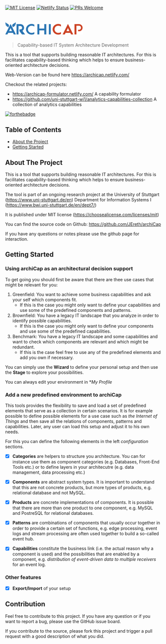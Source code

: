 [![MIT License][license-shield]][license-url] [![Netlify Status](https://api.netlify.com/api/v1/badges/746c09b5-a33e-435a-aceb-df892fbadabf/deploy-status)](https://app.netlify.com/sites/archicap/deploys)  [![PRs Welcome](https://img.shields.io/badge/PRs-welcome-brightgreen.svg?style=flat-square)](http://makeapullrequest.com)  

# <img src="src/assets/logo_color.png" alt="Archicap" width="250">

> Capability-based IT System Architecture Development

This is a tool that supports building reasonable IT architectures. For this is facilitates capability-based thinking which helps to ensure business-oriented architecture decisions.

Web-Version can be found here https://archicap.netlify.com/

Checkout the related projects:
* https://archicap-formulator.netlify.com/ A capability formulator
* https://github.com/uni-stuttgart-wi1/analytics-capabilities-collection A collection of analytics capabilities

[![forthebadge](https://forthebadge.com/images/badges/built-with-science.svg)](https://forthebadge.com)

<!-- TABLE OF CONTENTS -->
## Table of Contents
* [About the Project](#about-the-project)
* [Getting Started](#getting-started)

<!-- ABOUT THE PROJECT -->
## About The Project

This is a tool that supports building reasonable IT architectures. For this is facilitates capability-based thinking which helps to ensure business-oriented architecture decisions.

The tool is part of an ongoing research project at the University of Stuttgart (https://www.uni-stuttgart.de/en) Department for Information Systems I (https://www.bwi.uni-stuttgart.de/en/dept7/)

It is published under MIT license (https://choosealicense.com/licenses/mit)

You can find the source code on Github: https://github.com/JEreth/archiCap

If you have any questions or notes please use the github page for interaction.


<!-- GETTING STARTED -->
## Getting Started

### Using archiCap as an architectural decision support

To get going you should first be aware that there are thee use cases that might be relevant for you:

1. Greenfield: You want to achieve some business capabilities and ask your self which components fit.
    - If this is the case you might only want to define your capabilities  and use some of the predefined components and patterns. 
2. Brownfield: You have a legacy IT landscape that you analyze in order to identify possible capabilities.
    - If this is the case you might only want to define your components and use some of the predefined capabilities. 
3. Benchmark: You have a legacy IT landscape and some capabilities and want to check which components are relevant and which might be redundant.
    - If this is the case feel free to use any of the predefined elements and add you own if necessary. 

You can simply use the **Wizard** to define your personal setup and then use the **Stage** to explore your possibilities.

You can always edit your environment in **My Profile*

### Add a new predefined environment to archiCap

This tools provides the flexibility to save and load a set of predefined elements that serve as a collection in certain scenarios.
It is for example possible to define possible elements for a use case such as *the Internet of Things* and then save all the relations
of components, patterns and capabilities. Later, any user can load this setup and adjust it to his own needs.

For this you can define the following elements in the left *configuration* sections.

- [x] **Categories** are helpers to structure you architecture. You can for instance use them as component categories 
(e.g. Databases, Front-End Tools etc.) or to define layers in your architecutre (e.g. data management, data processing etc.)

- [x] **Components** are abstract system types. It is important to understand that this are not concrete products, but more
types of products, e.g. relational database and not MySQL.

- [x] **Products** are concrete implementations of components. It is possible that there are more than one product to one component,
e.g. MySQL and PostreSQL for relational databases. 

- [x] **Patterns** are combinations of components that usually occur together in order to provide a certain set
of functions, e.g. edge processing, event logs and stream processing are often used together to build a so-called event hub.

- [x] **Capabilities** constitute the business link (i.e. the actual reason why a component is used) and the possibilities that
are enabled by a component, e.g. *distribution of event-driven data to multiple receivers* for an event log.

### Other features

- [x] **Export/Import** of your setup

<!-- Contribution -->
## Contribution

Feel free to contribute to this project. If you have any question or if you want to report a bug, please use the GitHub issue board.

If you contribute to the source, please fork this project and trigger a pull request with a good description of what you did.

<!-- MARKDOWN LINKS & IMAGES -->
[license-shield]: https://img.shields.io/badge/license-MIT-blue.svg?style=flat-square
[license-url]: https://choosealicense.com/licenses/mit
